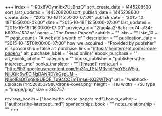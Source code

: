 +++
index = "-K0x8VOynnIbx7UuBnzQ"
sort_create_date = 1445208600
sort_last_updated = 1445209200
sort_publish_date = 1445208600
create_date = "2015-10-18T15:50:00-07:00"
publish_date = "2015-10-18T15:50:00-07:00"
date = "2015-10-18T15:50:00-07:00"
last_updated = "2015-10-18T16:00:00-07:00"
preview_url = "2fae4aa2-6aba-cc74-af34-b897cb1533ce"
name = "The Drone Papers"
subtitle = ""
isbn = ""
isbn_13 = ""
page_count = "A website's worth of "
description = ""
publication_date = "2015-10-15T00:00:00-07:00"
how_we_acquired = "Provided by publisher"
is_sponsorship = false
alt_purchase_link = "https://theintercept.com/drone-papers/"
alt_purchase_label = "Read online"
ebook_purchase = ""
alt_ebook_label = ""
category = ""
books_publisher = "publishers/the-intercept_.md"
books_translator = ""
[[image]]
resize_url = "http://lh3.googleusercontent.com/hh31a_T5tJM3vhdFyqYSzW5ja-NjiJQiq6wFCiNgDANRDVkGspUM--NlSoIBaOtTsg818UEQE_Zp94COEmTmseHKQ2WTKg"
url = "/webhook-uploads/1445208537980/drone-cover.png"
height = 1118
width = 750
type = "image/png"
size = 395757

reviews_books = ["books/the-drone-papers.md"]
books_author = ["authors/the-intercept_.md"]
sponsorships_book = ""
notes_relationship = ""
+++
